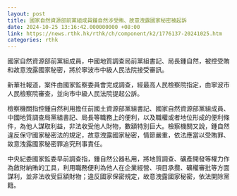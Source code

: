 ```yaml
---
layout: post
title: 國家自然資源部前黨組成員鍾自然涉受賄、故意洩露國家秘密被起訴
date: 2024-10-25 13:16:42.000000000 +08:00
link: https://news.rthk.hk/rthk/ch/component/k2/1776137-20241025.htm
categories: rthk
---
```


國家自然資源部前黨組成員，中國地質調查局前黨組書記、局長鍾自然，被控受賄和故意洩露國家秘密，將於寧波市中級人民法院接受審訊。

新華社報道，案件由國家監察委員會完成調查，經最高人民檢察院指定，由寧波市人民檢察院審查，並向市中級人民法院提起公訴。

檢察機關指控鍾自然利用擔任前國土資源部黨組書記、國家自然資源部黨組成員、中國地質調查局黨組書記、局長等職務上的便利，以及職權或者地位形成的便利條件，為他人謀取利益，非法收受他人財物，數額特別巨大。檢察機關又說，鍾自然違反保守國家秘密法的規定，故意洩露國家秘密，情節嚴重，依法應當以受賄罪、故意洩露國家秘密罪追究刑事責任。

中央紀委國家監委早前調查指，鍾自然公器私用，將地質調查、礦產開發等權力作為斂財納賄的工具，利用職務便利為他人在企業經營、項目承攬、礦權審批等方面謀利，並非法收受巨額財物；違反國家保密規定，故意洩露國家秘密，依法開除黨籍。

